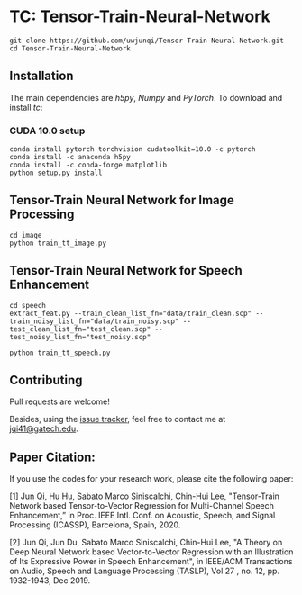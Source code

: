 # TC: Tensor-Train-Neural-Network

```
git clone https://github.com/uwjunqi/Tensor-Train-Neural-Network.git
cd Tensor-Train-Neural-Network
```

## Installation

The main dependencies are *h5py*, *Numpy* and *PyTorch*. To download and install *tc*:

### CUDA 10.0 setup

```
conda install pytorch torchvision cudatoolkit=10.0 -c pytorch
conda install -c anaconda h5py 
conda install -c conda-forge matplotlib 
python setup.py install
```

## Tensor-Train Neural Network for Image Processing
```
cd image
python train_tt_image.py
```


## Tensor-Train Neural Network for Speech Enhancement

```
cd speech
extract_feat.py --train_clean_list_fn="data/train_clean.scp" --train_noisy_list_fn="data/train_noisy.scp" --test_clean_list_fn="test_clean.scp" --test_noisy_list_fn="test_noisy.scp"
```

```shell
python train_tt_speech.py
```

## Contributing

Pull requests are welcome!

Besides, using the [issue tracker](https://github.com/uwjunqi/Tensor-Train-Neural-Network/issues), feel free to contact me at <jqi41@gatech.edu>. 


## Paper Citation:

If you use the codes for your research work, please cite the following paper:

[1] Jun Qi, Hu Hu, Sabato Marco Siniscalchi, Chin-Hui Lee, "Tensor-Train Network based Tensor-to-Vector Regression for Multi-Channel Speech Enhancement,” in Proc. IEEE Intl. Conf. on Acoustic, Speech, and Signal Processing (ICASSP), Barcelona, Spain, 2020. 

[2] Jun Qi, Jun Du, Sabato Marco Siniscalchi, Chin-Hui Lee, "A Theory on Deep Neural Network based Vector-to-Vector Regression with an Illustration of Its Expressive Power in Speech Enhancement", in IEEE/ACM Transactions on Audio, Speech and Language Processing (TASLP), Vol 27 ,  no. 12, pp. 1932-1943, Dec 2019. 



